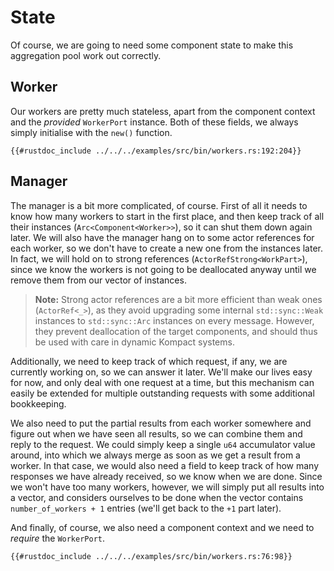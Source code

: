 # State

Of course, we are going to need some component state to make this aggregation pool work out correctly.

## Worker

Our workers are pretty much stateless, apart from the component context and the *provided* `WorkerPort` instance. Both of these fields, we always simply initialise with the `new()` function.

```rust,edition2018,no_run,noplaypen
{{#rustdoc_include ../../../examples/src/bin/workers.rs:192:204}}
```

## Manager

The manager is a bit more complicated, of course. First of all it needs to know how many workers to start in the first place, and then keep track of all their instances (`Arc<Component<Worker>>`), so it can shut them down again later. We will also have the manager hang on to some actor references for each worker, so we don't have to create a new one from the instances later. In fact, we will hold on to strong references (`ActorRefStrong<WorkPart>`), since we know the workers is not going to be deallocated anyway until we remove them from our vector of instances. 

> **Note:** Strong actor references are a bit more efficient than weak ones (`ActorRef<_>`), as they avoid upgrading some internal `std::sync::Weak` instances to `std::sync::Arc` instances on every message. However, they prevent deallocation of the target components, and should thus be used with care in dynamic Kompact systems.

Additionally, we need to keep track of which request, if any, we are currently working on, so we can answer it later. We'll make our lives easy for now, and only deal with one request at a time, but this mechanism can easily be extended for multiple outstanding requests with some additional bookkeeping.

We also need to put the partial results from each worker somewhere and figure out when we have seen all results, so we can combine them and reply to the request. We could simply keep a single `u64` accumulator value around, into which we always merge as soon as we get a result from a worker. In that case, we would also need a field to keep track of how many responses we have already received, so we know when we are done. Since we won't have too many workers, however, we will simply put all results into a vector, and considers ourselves to be done when the vector contains `number_of_workers + 1` entries (we'll get back to the `+1` part later).

And finally, of course, we also need a component context and we need to *require* the `WorkerPort`.

```rust,edition2018,no_run,noplaypen
{{#rustdoc_include ../../../examples/src/bin/workers.rs:76:98}}
```
